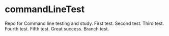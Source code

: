 # commandLineTest

Repo for Command line testing and study.
First test.
Second test.
Third test.
Fourth test.
Fifth test.
Great success.
Branch test.
